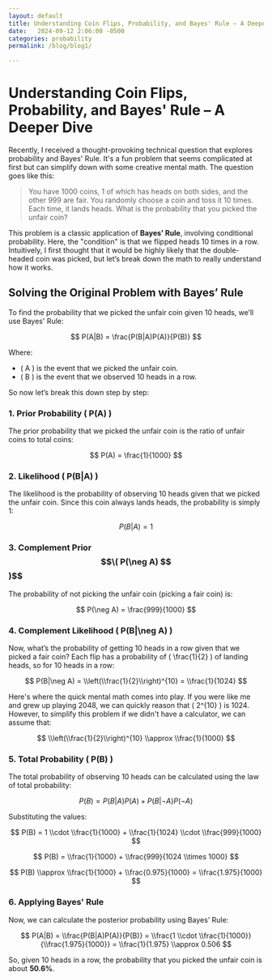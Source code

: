```yaml
---
layout: default
title: Understanding Coin Flips, Probability, and Bayes' Rule – A Deeper Dive
date:   2024-09-12 2:06:00 -0500
categories: probability
permalink: /blog/blog1/

---
```


# Understanding Coin Flips, Probability, and Bayes' Rule – A Deeper Dive

Recently, I received a thought-provoking technical question that explores probability and Bayes' Rule. It's a fun problem that seems complicated at first but can simplify down with some creative mental math. The question goes like this:

> You have 1000 coins, 1 of which has heads on both sides, and the other 999 are fair. You randomly choose a coin and toss it 10 times. Each time, it lands heads. What is the probability that you picked the unfair coin?

This problem is a classic application of **Bayes' Rule**, involving conditional probability. Here, the "condition" is that we flipped heads 10 times in a row. Intuitively, I first thought that it would be highly likely that the double-headed coin was picked, but let’s break down the math to really understand how it works.

## Solving the Original Problem with Bayes’ Rule

To find the probability that we picked the unfair coin given 10 heads, we’ll use Bayes' Rule:

$$ 
P(A|B) = \frac{P(B|A)P(A)}{P(B)} 
$$

Where:
- \( A \) is the event that we picked the unfair coin.
- \( B \) is the event that we observed 10 heads in a row.

So now let’s break this down step by step:

### 1. **Prior Probability \( P(A) \)**

The prior probability that we picked the unfair coin is the ratio of unfair coins to total coins:

$$ 
P(A) = \frac{1}{1000} 
$$

### 2. **Likelihood \( P(B|A) \)**

The likelihood is the probability of observing 10 heads given that we picked the unfair coin. Since this coin always lands heads, the probability is simply 1:

$$ 
P(B|A) = 1 
$$

### 3. **Complement Prior $$\( P(\neg A) $$\)$$**

The probability of not picking the unfair coin (picking a fair coin) is:

$$
P(\neg A) = \frac{999}{1000}
$$

### 4. **Complement Likelihood \( P(B|\neg A) \)**

Now, what’s the probability of getting 10 heads in a row given that we picked a fair coin? Each flip has a probability of \( \\frac{1}{2} \) of landing heads, so for 10 heads in a row:

$$ P(B|\neg A) = \\left(\\frac{1}{2}\\right)^{10} = \\frac{1}{1024} $$

Here's where the quick mental math comes into play. If you were like me and grew up playing 2048, we can quickly reason that \( 2^{10} \) is 1024. However, to simplify this problem if we didn't have a calculator, we can assume that:

$$ \\left(\\frac{1}{2}\\right)^{10} \\approx \\frac{1}{1000} $$

### 5. **Total Probability \( P(B) \)**

The total probability of observing 10 heads can be calculated using the law of total probability:

$$ P(B) = P(B|A)P(A) + P(B|\neg A)P(\neg A) $$

Substituting the values:

$$ P(B) = 1 \\cdot \\frac{1}{1000} + \\frac{1}{1024} \\cdot \\frac{999}{1000} $$

$$ P(B) = \\frac{1}{1000} + \\frac{999}{1024 \\times 1000} $$

$$ P(B) \\approx \\frac{1}{1000} + \\frac{0.975}{1000} = \\frac{1.975}{1000} $$

### 6. **Applying Bayes' Rule**

Now, we can calculate the posterior probability using Bayes’ Rule:

$$ P(A|B) = \\frac{P(B|A)P(A)}{P(B)} = \\frac{1 \\cdot \\frac{1}{1000}}{\\frac{1.975}{1000}} = \\frac{1}{1.975} \\approx 0.506 $$

So, given 10 heads in a row, the probability that you picked the unfair coin is about **50.6%**.

